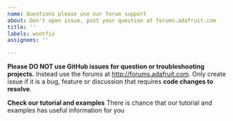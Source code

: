 ```yaml
---
name: Questions please use our forum support
about: Don't open issue, post your question at forums.adafruit.com
title: ''
labels: wontfix
assignees: ''

---
```


**Please DO NOT use GitHub issues for question or troubleshooting projects.**  Instead use the forums at http://forums.adafruit.com. Only create issue if it is a bug, feature  or discussion that requires **code changes to resolve**.

**Check our tutorial and examples** There is chance that our tutorial and examples has useful information for you

